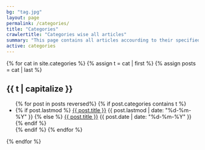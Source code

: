 ```yaml
---
bg: "tag.jpg"
layout: page
permalink: /categories/
title: "Categories"
crawlertitle: "Categories wise all articles"
summary: "This page contains all articles accourding to their specified categories."
active: categories
---
```


{% for cat in site.categories %}
  {% assign t = cat | first %}
  {% assign posts = cat | last %}

  <h2 class="category-key" id="{{ t | downcase }}">{{ t | capitalize }}</h2>

  <ul class="year">
    {% for post in posts reversed%}
      {% if post.categories contains t %}
        <li>
          {% if post.lastmod %}
            <a href="{{ post.url | relative_url}}">{{ post.title }}</a>
            <span class="date">{{ post.lastmod | date: "%d-%m-%Y"  }}</span>
          {% else %}
            <a href="{{ post.url | relative_url}}">{{ post.title }}</a>
            <span class="date">{{ post.date | date: "%d-%m-%Y"  }}</span>
          {% endif %}
        </li>
      {% endif %}
    {% endfor %}
  </ul>

{% endfor %}
